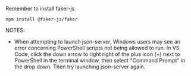 Remember to install faker-js
`````
npm install @faker-js/faker
`````

NOTES:
- When attempting to launch json-server, Windows users may see an error concerning PowerShell scripts not being allowed to run. In VS Code, click the down arrow to right right of the plus icon (+) next to PowerShell in the terminal window, then select "Command Prompt" in the drop down. Then try launching json-server again.
